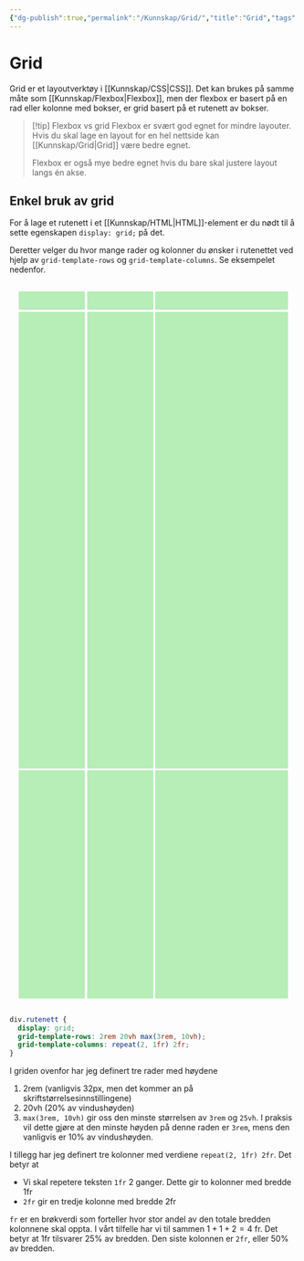 ```yaml
---
{"dg-publish":true,"permalink":"/Kunnskap/Grid/","title":"Grid","tags":["css","it1"]}
---
```



# Grid

Grid er et layoutverktøy i [[Kunnskap/CSS\|CSS]]. Det kan brukes på samme måte som [[Kunnskap/Flexbox\|Flexbox]], men der flexbox er basert på en rad eller kolonne med bokser, er grid basert på et rutenett av bokser.

>[!tip] Flexbox vs grid
> Flexbox er svært god egnet for mindre layouter. Hvis du skal lage en layout for en hel nettside kan [[Kunnskap/Grid\|Grid]] være bedre egnet.
>
> Flexbox er også mye bedre egnet hvis du bare skal justere layout langs én akse.

## Enkel bruk av grid
For å lage et rutenett i et [[Kunnskap/HTML\|HTML]]-element er du nødt til å sette egenskapen `display: grid;` på det.

Deretter velger du hvor mange rader og kolonner du ønsker i rutenettet ved hjelp av `grid-template-rows` og `grid-template-columns`. Se eksempelet nedenfor.

<div class="rutenett" style="display: grid;grid-template-rows: 2rem 20vh max(3rem, 10vh);grid-template-columns: repeat(2, 1fr) 2fr; padding: 1rem; gap:0.2rem;">
	<div class="item" style="border-radius:0.1rem; background-color:rgba(20,200,20,0.3)"></div>
	<div class="item" style="border-radius:0.1rem; background-color:rgba(20,200,20,0.3)"></div>
	<div class="item" style="border-radius:0.1rem; background-color:rgba(20,200,20,0.3)"></div>
	<div class="item" style="border-radius:0.1rem; background-color:rgba(20,200,20,0.3)"></div>
	<div class="item" style="border-radius:0.1rem; background-color:rgba(20,200,20,0.3)"></div>
	<div class="item" style="border-radius:0.1rem; background-color:rgba(20,200,20,0.3)"></div>
	<div class="item" style="border-radius:0.1rem; background-color:rgba(20,200,20,0.3)"></div>
	<div class="item" style="border-radius:0.1rem; background-color:rgba(20,200,20,0.3)"></div>
	<div class="item" style="border-radius:0.1rem; background-color:rgba(20,200,20,0.3)"></div>
</div>

```css
div.rutenett {
  display: grid;
  grid-template-rows: 2rem 20vh max(3rem, 10vh);
  grid-template-columns: repeat(2, 1fr) 2fr;
}
```

I griden ovenfor har jeg definert tre rader med høydene
1. 2rem (vanligvis 32px, men det kommer an på skriftstørrelsesinnstillingene)
2. 20vh (20% av vindushøyden)
3. `max(3rem, 10vh)` gir oss den minste størrelsen av `3rem` og `25vh`. I praksis vil dette gjøre at den minste høyden på denne raden er `3rem`, mens den vanligvis er 10% av vindushøyden.

I tillegg har jeg definert tre kolonner med verdiene `repeat(2, 1fr) 2fr`. Det betyr at
- Vi skal repetere teksten `1fr` 2 ganger. Dette gir to kolonner med bredde 1fr
- `2fr` gir en tredje kolonne med bredde 2fr

`fr` er en brøkverdi som forteller hvor stor andel av den totale bredden kolonnene skal oppta. I vårt tilfelle har vi til sammen $1+1+2=4$ fr. Det betyr at 1fr tilsvarer 25% av bredden. Den siste kolonnen er `2fr`, eller 50% av bredden.
